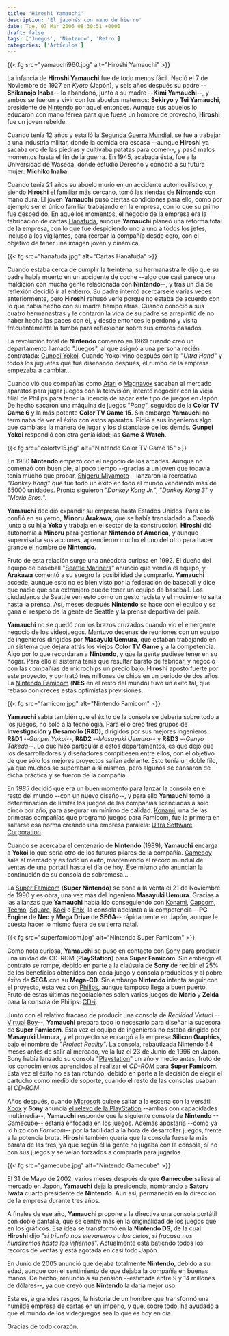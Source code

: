 ```yaml
---
title: 'Hiroshi Yamauchi'
description: 'El japonés con mano de hierro'
date: Tue, 07 Mar 2006 08:30:51 +0000
draft: false
tags: ['Juegos', 'Nintendo', 'Retro']
categories: ['Artículos']
---
```


{{< fg src="yamauchi960.jpg" alt="Hiroshi Yamauchi" >}}

La infancia de **Hiroshi Yamauchi** fue de todo menos fácil. Nació el 7 de Noviembre de 1927 en _Kyoto_ (Japón), y seis años después su padre --**Shikanojo Inaba**-- lo abandonó, junto a su madre --**Kimi Yamauchi**--, y ambos se fueron a vivir con los abuelos maternos: **Sekiryo** y **Tei Yamauchi**, presidente de [Nintendo](http://www.nintendo.co.jp/ "Nintendo Japón") por aquel entonces. Aunque sus abuelos lo educaron con mano férrea para que fuese un hombre de provecho, **Hiroshi** fue un joven rebelde.

Cuando tenía 12 años y estalló la [Segunda Guerra Mundial](http://es.wikipedia.org/wiki/Segunda_guerra_mundial), se fue a trabajar a una industria militar, donde la comida era escasa --aunque **Hiroshi** ya sacaba oro de las piedras y cultivaba patatas para comer--, y pasó malos momentos hasta el fin de la guerra. En 1945, acabada ésta, fue a la Universidad de Waseda, dónde estudió Derecho y conoció a su futura mujer: **Michiko Inaba**.

Cuando tenía 21 años su abuelo murió en un accidente automovilístico, y siendo **Hiroshi** el familiar más cercano, tomó las riendas de **Nintendo** con mano dura. El joven **Yamauchi** puso ciertas condiciones para ello, como por ejemplo ser el único familiar trabajando en la empresa, con lo que su primo fue despedido. En aquellos momentos, el negocio de la empresa era la fabricación de cartas [Hanafuda](http://es.wikipedia.org/wiki/Hanafuda), aunque **Yamauchi** planeó una reforma total de la empresa, con lo que fue despidiendo uno a uno a todos los jefes, incluso a los vigilantes, para recrear la compañía desde cero, con el objetivo de tener una imagen joven y dinámica.

{{< fg src="hanafuda.jpg" alt="Cartas Hanafuda" >}}

Cuando estaba cerca de cumplir la treintena, su hermanastra le dijo que su padre había muerto en un accidente de coche --algo que casi parece una maldición con mucha gente relacionada con **Nintendo**--, y tras un día de reflexión decidió ir al entierro. Su padre intentó acercársele varias veces anteriormente, pero **Hiroshi** rehusó verle porque no estaba de acuerdo con lo que había hecho con su madre tiempo atrás. Cuando conoció a sus cuatro hermanastras y le contaron la vida de su padre se arrepintió de no haber hecho las paces con él, y desde entonces le perdonó y visita frecuentemente la tumba para reflexionar sobre sus errores pasados.

La revolución total de **Nintendo** comenzó en 1969 cuando creó un departamento llamado "Juegos", al que asignó a una persona recién contratada: [Gunpei Yokoi](/gunpei-yokoi/). Cuando Yokoi vino después con la "_Ultra Hand_" y todos los juguetes que fué diseñando después, el rumbo de la empresa empezaba a cambiar...

Cuando vió que compañías como [Atari](http://es.wikipedia.org/wiki/Atari) o [Magnavox](http://en.wikipedia.org/wiki/Magnavox) sacaban al mercado aparatos para jugar juegos con la televisión, intentó negociar con la vieja filial de Philips para tener la licencia de sacar este tipo de juegos en Japón. De hecho sacaron una máquina de juegos "_Pong_", seguidas de la **Color TV Game 6** y la más potente **Color TV Game 15**. Sin embargo **Yamauchi** no terminaba de ver el éxito con estos aparatos. Pidió a sus ingenieros algo que cambiase la manera de jugar y los distanciase de los demás. **Gunpei Yokoi** respondió con otra genialidad: las **Game & Watch**.

{{< fg src="colortv15.jpg" alt="Nintendo Color TV Game 15" >}}

En 1980 **Nintendo** empezó con el negocio de los arcades. Aunque no comenzó con buen pie, al poco tiempo --gracias a un joven que todavía tenia mucho que probar, [Shigeru Miyamoto](/shigeru-miyamoto/)\-- lanzaron la recreativa "_Donkey Kong_" que fue todo un éxito en todo el mundo vendiendo más de 65000 unidades. Pronto siguieron "_Donkey Kong Jr._", "_Donkey Kong 3_" y "_Mario Bros._".

**Yamauchi** decidió expandir su empresa hasta Estados Unidos. Para ello confió en su yerno, **Minoru Arakawa**, que se había transladado a Canadá junto a su hija **Yoko** y trabaja en el sector de la construcción. **Hiroshi** dió autonomía a **Minoru** para gestionar **Nintendo of America**, y aunque supervisaba sus acciones, aprendieron mucho el uno del otro para hacer grande el nombre de **Nintendo**.

Fruto de esta relación surge una anécdota curiosa en 1992. El dueño del equipo de baseball "[Seattle Mariners](http://seattle.mariners.mlb.com/NASApp/mlb/index.jsp?c_id=sea)" anunció que vendía el equipo, y **Arakawa** comentó a su suegro la posibilidad de comprarlo. **Yamauchi** accede, aunque esto no es bien visto por la federación de baseball y dice que nadie que sea extranjero puede tener un equipo de baseball. Los ciudadanos de Seattle ven esto como un gesto racista y el movimiento salta hasta la prensa. Así, meses después **Nintendo** se hace con el equipo y se gana el respeto de la gente de Seattle y la prensa deportiva del país.

**Yamauchi** no se quedó con los brazos cruzados cuando vio el emergente negocio de los videojuegos. Mantuvo decenas de reuniones con un equipo de ingenieros dirigidos por **Masayuki Uemura**, que estaban trabajando en un sistema que dejara atrás los viejos **Color TV Game** y a la competencia. Algo por lo que recordaran a **Nintendo**, y que la gente pudiese tener en su hogar. Para ello el sistema tenía que resultar barato de fabricar, y negoció con las compañías de microchips un precio bajo. **Hiroshi** apostó fuerte por este proyecto, y contrató tres millones de chips en un periodo de dos años. La [Nintendo Famicom](http://es.wikipedia.org/wiki/Famicom) (**NES** en el resto del mundo) tuvo un éxito tal, que rebasó con creces estas optimistas previsiones.

{{< fg src="famicom.jpg" alt="Nintendo Famicom" >}}

**Yamauchi** sabía también que el éxito de la consola se debería sobre todo a los juegos, no sólo a la tecnología. Para ello creó tres grupos de **Investigación y Desarrollo (R&D)**, dirigidos por sus mejores ingenieros: **R&D1** --_Gunpei Yokoi_\--, **R&D2** --_Masayuki Uemura_\-- y **R&D3** --_Genyo Takeda_\--. Lo que hizo particular a estos departamentos, es que dejó que los desarrolladores y diseñadores compitiesen entre ellos, con el objetivo de que sólo los mejores proyectos salían adelante. Esto tenía un doble filo, ya que muchos se superaban a sí mismos, pero algunos se cansaron de dicha práctica y se fueron de la compañía.

En _1985_ decidió que era un buen momento para lanzar la consola en el resto del mundo --con un nuevo diseño--, y para ello **Yamauchi** tomó la determinación de limitar los juegos de las compañías licenciadas a sólo cinco por año, para asegurar un mínimo de calidad. [Konami](http://www.konami.co.jp/), una de las primeras compañías que programó juegos para Famicom, fue la primera en saltarse esa norma creando una empresa paralela: [Ultra Software Corporation](http://en.wikipedia.org/wiki/Ultra_%28company%29).

Cuando se acercaba el centenario de **Nintendo** (1989), **Yamauchi** encarga a **Yokoi** lo que sería otro de los futuros pilares de la compañía. [Gameboy](http://es.wikipedia.org/wiki/Game_Boy) sale al mercado y es todo un éxito, manteniendo el record mundial de ventas de una portátil hasta el día de hoy. Ese mismo año anuncian la continución de su consola de sobremesa...

La [Super Famicom](http://es.wikipedia.org/wiki/Super_Nintendo) (**Super Nintendo**) se pone a la venta el 21 de Noviembre de 1990 y es obra, una vez más del ingeniero **Masayuki Uemura**. Gracias a las alianzas que **Yamauchi** había ido conseguiendo con [Konami](http://es.wikipedia.org/wiki/Konami), [Capcom](http://es.wikipedia.org/wiki/Capcom), [Tecmo](http://en.wikipedia.org/wiki/Tecmo), [Square](http://en.wikipedia.org/wiki/Square_Enix), [Koei](http://en.wikipedia.org/wiki/Koei) o [Enix](http://en.wikipedia.org/wiki/Enix), la consola adelanta a la competencia --**PC Engine** de **Nec** y **Mega Drive** de **SEGA**-- rápidamente en Japón, aunque le cuesta hacer lo mismo fuera de su tierra natal.

{{< fg src="superfamicom.jpg" alt="Nintendo Super Famicom" >}}

Como nota curiosa, **Yamauchi** se puso en contacto con [Sony](http://en.wikipedia.org/wiki/Sony) para producir una unidad de CD-ROM (**PlayStation**) para **Super Famicom**. Sin embargo el contrato se rompe, debido en parte a la claúsula de **Sony** de recibir el 25% de los beneficios obtenidos con cada juego y consola producidos y al pobre éxito de **SEGA** con su **Mega-CD**. Sin embargo **Nintendo** intenta seguir con el proyecto, esta vez con [Philips](http://en.wikipedia.org/wiki/Philips), aunque tampoco llega a buen puerto. Fruto de estas últimas negociaciones salen varios juegos de **Mario** y **Zelda** para la consola de Philips: [CD-i](http://en.wikipedia.org/wiki/CD-i).

Junto con el relativo fracaso de producir una consola de _Realidad Virtual_ --[Virtual Boy](http://en.wikipedia.org/wiki/Virtual_boy)\--, **Yamauchi** prepara todo lo necesario para diseñar la sucesora de **Super Famicom**. Esta vez el equipo de ingenieros no estaba dirigido por **Masayuki Uemura**, y el proyecto se encargó a la empresa **Silicon Graphics**, bajo el nombre de "_Project Reality_". La consola, rebautizada [Nintendo 64](http://es.wikipedia.org/wiki/Nintendo_64) meses antes de salir al mercado, ve la luz el 23 de Junio de 1996 en Japón. Sony había lanzado su consola "[Playstation](http://es.wikipedia.org/wiki/Playstation)" un año y medio antes, fruto de los conocimientos aprendidos al realizar el _CD-ROM_ para **Super Famicom**. Esta vez el éxito no es tan rotundo, debido en parte a la decisión de elegir el cartucho como medio de soporte, cuando el resto de las consolas usaban el _CD-ROM_.

Años después, cuando [Microsoft](http://es.wikipedia.org/wiki/Microsoft) quiere saltar a la escena con la versátil [Xbox](http://es.wikipedia.org/wiki/Xbox) y **Sony** anuncia [el relevo de la PlayStation](http://es.wikipedia.org/wiki/Playstation_2) --ambas con capacidades multimedia--, **Yamauchi** responde que la siguiente consola de **Nintendo** --[Gamecube](http://es.wikipedia.org/wiki/Gamecube)-- estaría enfocada en los juegos. Además apostaría --como ya lo hizo con _Famicom_-- por la facilidad a la hora de desarrollar juegos, frente a la potencia bruta. **Hiroshi** también quería que la consola fuese la más barata de las tres, ya que según él la gente no jugaba con la consola, si no con sus juegos y se veían forzados a comprarla para jugarlos.

{{< fg src="gamecube.jpg" alt="Nintendo Gamecube" >}}

El 31 de Mayo de 2002, varios meses después de que **Gamecube** saliese al mercado en Japón, **Yamauchi** deja la presidencia, nombrando a **Satoru Iwata** cuarto presidente de **Nintendo**. Aun así, permaneció en la dirección de la empresa durante tres años.

A finales de ese año, **Yamauchi** propone a la directiva una consola portátil con doble pantalla, que se centre más en la originalidad de los juegos que en los gráficos. Esa idea se transformó en la **Nintendo DS**, de la cual **Hiroshi** dijo "_si triunfa nos elevaremos a los cielos, si fracasa nos hundiremos hasta los infiernos_". Actualmente está batiendo todos los records de ventas y está agotada en casi todo Japón.

En Junio de 2005 anunció que dejaba totalmente **Nintendo**, debido a su edad, aunque con el sentimiento de que dejaba la compañía en buenas manos. De hecho, renunció a su pensión --estimada entre 9 y 14 millones de dólares--, ya que creyó que **Nintendo** la daría mejor uso.

Esta es, a grandes rasgos, la historia de un hombre que transformó una humilde empresa de cartas en un imperio, y que, sobre todo, ha ayudado a que el mundo de los videojuegos sea lo que es hoy en día.

Gracias de todo corazón.